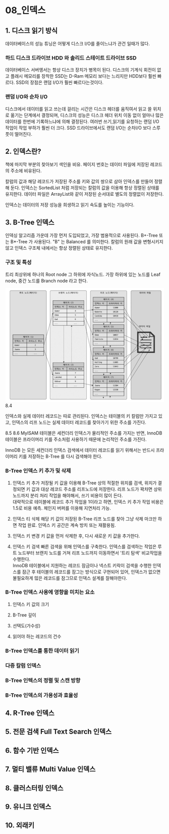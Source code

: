 08_인덱스
===

## 1. 디스크 읽기 방식
데이터베이스의 성능 튜닝은 어떻게 디스크 I/O를 줄이느냐가 관건 일때가 많다.

### 하드 디스크 드라이브 HDD 와 솔리드 스테이트 드라이브 SSD
데이터베이스 서버엥서는 항상 디스크 장치가 병목이 된다.
디스크의 기계식 회전이 없고 플래시 메모리를 장착한 SSD는 D-Ram 메모리 보다는 느리지만 HDD보다 훨씬 빠르다.
SSD의 장점은 랜덤 I/O가 훨씬 빠르다는것이다.

### 랜덤 I/O와 순차 I/O
디스크에서 데이터를 읽고 쓰는데 걸리는 시간은 디스크 헤더를 움직여서 읽고 쓸 위치로 옮기는 단계에서 결정되며,
디스크의 성능은 디스크 헤더 위치 이동 없이 얼마나 많은 데이터를 한번에 기록하느냐에 의해 결정된다.
여러번 쓰기,읽기를 요청하는 랜덤 I/O 작업이 작업 부하가 훨씬 더 크다.
SSD 드라이브에서도 랜덤 I/O는 순차I/O 보다 스루풋이 떨어진다.

## 2. 인덱스란?
책에 마지막 부분의 찾아보기 색인을 비유.
페이지 번호는 데이터 파일에 저장된 레코드의 주소에 비유된다.

칼럼의 값과 해당 레코드가 저장된 주소를 키와 값의 쌍으로 삼아 인덱스를 만들어 정렬해 둔다.
인덱스는 SortedList 처럼 저장되는 칼럼의 값을 이용해 항상 정렬된 상태를 유지한다.
데이터 파일은 ArrayList와 같이 저장된 순서대로 별도의 정렬없이 저장한다.

인덱스는 데이터의 저장 성능을 희생하고 읽기 속도를 높이는 기능이다.

## 3. B-Tree 인덱스
인덱싱 알고리즘 가운데 가장 먼저 도입되었고, 가장 범용적으로 사용된다.
B+-Tree 또는 B*-Tree 가 사용된다. 
"B" 는 Balanced 를 의미한다.
칼럼의 원래 값을 변형시키지 않고 인덱스 구조체 내에서는 항상 정렬된 상태로 유지한다.

### 구조 및 특성
트리 최상위에 하나의 Root node 그 하위에 자식노드.
가장 하위에 있는 노드를 Leaf node, 중간 노드를 Branch node 라고 한다.

![8.4.png](hyunhwaoh-images%2F8.4.png)
8.4

인덱스와 실제 데이터 레코드는 따로 관리된다. 
인덱스는 테이블의 키 칼럼만 가지고 있고, 인덱스의 리프 노드는 실제 데이터 레코드를 찾아가기 위한 주소를 가진다.

8.5
8.6
MyISAM 테이블은 세컨더리 인덱스가 물리적인 주소를 가지는 반면, 
InnoDB 테이블은 프라이머리 키를 주소처럼 사용하기 때문에 논리적인 주소를 가진다.

InnoDB 는 모든 세컨더리 인덱스 검색에서 데이터 레코드를 읽기 위해서는 반드시 프라이머리 키를 저장하는 B-Tree 를 다시 검색해야 한다.

### B-Tree 인덱스 키 추가 및 삭제

1) 인덱스 키 추가
저장될 키 값을 이용해 B-Tree 상의 적절한 위치를 검색, 위치가 결정되면 키 값과 대상 레코드 주소를 리프노드에 저장한다.
리프 노드가 꽉차면 상위 노드까지 분리 처리 작업을 해야해서, 쓰기 비용이 많이 든다.</br>
대략적으로 테이블에 레코드 추가 작업을 1이라고 하면, 인덱스 키 추가 작업 비용은 1.5로 비용 예측.
체인지 버퍼를 이용해 지연처리 가능.

2) 인덱스 티 삭제
해당 키 값이 저장된 B-Tree 리프 노드를 찾아 그냥 삭제 마크만 하면 작업 완료. 
인덱스 키 공간은 계속 방치 또는 재활용됨.

3) 인덱스 키 변경
키 값을 먼저 삭제한 후, 다시 새로운 키 값을 추가한다.

4) 인덱스 키 검색
빠른 검색을 위해 인덱스를 구축한다.
인덱스를 검색하는 작업은 루트 노드부터 브랜치 노드를 거쳐 리프 노드까지 이동하면서 
'트리 탐색' 비교작업을 수행한다.</br>
InnoDB 테이블에서 지원하는 레코드 잠금이나 넥스트 키락이 검색을 수행한 인덱스를 잠근 후 
테이블의 레코드를 잠그는 방식으로 구현되어 있어, 
인덱스가 없으면 불필요하게 많은 레코드를 잠그므로 인덱스 설계를 잘해야한다.

### B-Tree 인덱스 사용에 영향을 미치는 요소

1) 인덱스 키 값의 크기


2) B-Tree 깊이


3) 선택도(가수성)


4) 읽어야 하는 레코드의 건수


### B-Tree 인덱스를 통한 데이터 읽기


### 다중 칼럼 인덱스


### B-Tree 인텍스의 정렬 및 스캔 방향


### B-Tree 인덱스의 가용성과 효율성



## 4. R-Tree 인덱스

## 5. 전문 검색 Full Text Search 인덱스

## 6. 함수 기반 인덱스

## 7. 멀티 밸류 Multi Value 인덱스

## 8. 클러스터링 인덱스

## 9. 유니크 인덱스

## 10. 외래키